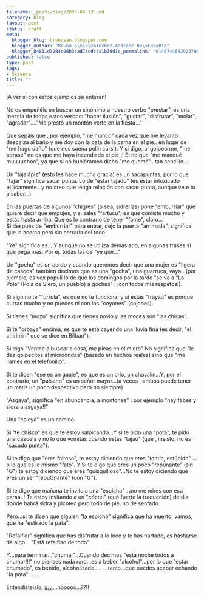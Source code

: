 ```yaml
--- 
filename: _posts/blog/2009-04-12-.md
category: blog
layout: post
status: draft
meta: 
  blogger_blog: brunosan.blogspot.com
  blogger_author: "Bruno S\xC3\xA1nchez-Andrade Nu\xC3\xB1o"
  blogger_84811d3284c06b3cad7acdc4a1b30d1c_permalink: "6146744682923795976"
published: false
type: post
tags: 
- Science
title: ""
---
```

¡A ver si con estos ejemplos se enteran!<br /><br />No os empeñéis en buscar un sinónimo a nuestro verbo "prestar", es una mezcla de todos estos verbos: "hacer ilusión", "gustar", "disfrutar", "molar", "agradar"…."Me prestó un montón verte en la fiesta…"<br /><br />Que sepáis que , por ejemplo, "me manco" cada vez que me levanto descalza al baño y me doy con la pata de la cama en el pie.. en lugar de "me hago daño" (que nos suena pelín cursi). Y si digo, al golpearme, "me abrasé" no es que me haya incendiado el pie ¡! Si no que "me manqué muuuuchoo", ya que si no hubiéramos dicho "me quemé"…tan sencillo…<br /><br />Un "tajalápiz" (esto les hace mucha gracia) es un sacapuntas, por lo que "tajar" significa sacar punta. Lo de "estar tajado" (es estar intoxicado etílicamente.. y no creo que tenga relación con sacar punta, aunque vete tú a saber...)<br /><br />En las puertas de algunos "chigres" (o sea, sidrerías) pone "emburriar" que quiere decir que empujes, y si sales "fartucu", es que comiste mucho y estás hasta arriba. Que es lo contrario de tener "fame", claro…<br />Si después de "emburriar" para entrar, dejo la puerta "arrimada", significa que la acerco pero sin cerrarla del todo.<br /><br />"Ye" significa es… Y aunque no se utiliza demasiado, en algunas frases sí que pega más. Por ej. todas las de "ye que…"<br /><br />Un "gochu" es un cerdo y cuando queremos decir que una mujer es "ligera de cascos" también decimos que es una "gocha", una guarruca, vaya...(por ejemplo, es vox populi lo de que los domingos por la tarde "se va a “La Pola” (Pola de Siero, un pueblo) a gochas" : ¡con todos mis respetos!).<br /><br />Si algo no te "furrula", es que no te funciona; y si estás "frayau" es porque curras mucho y no puedes ni con los "coyones" (cojones).<br /><br />Si tienes "mozu" significa que tienes novio y les moces son "las chicas". <br /><br />Si te "orbaya" encima, es que te está cayendo una lluvia fina (es decir, "el chirimiri" que se dice en Bilbao").<br /><br />Si digo "Venme a buscar a casa, me picas en el micro" No significa que "le des golpecitos al microondas" (basado en hechos reales) sino que "me llames en el telefonillo".<br /><br />Si te dicen "ese es un guaje", es que es un crío, un chavalín…Y, por el contrario, un "paisano" es un señor mayor…(a veces , ambos puede tener un matiz un poco despectivo pero no siempre)<br /><br />"Asgaya", significa "en abundancia, a montones" : por ejemplo "hay fabes y sidra a asgaya!!"<br /><br />Una "caleya" es un camino..<br /><br />Si "te chisco" es que te estoy salpicando…Y si te pido una "pota", te pido una cazuela y no lo que vomitas cuando estás "tajao" (que , insisto, no es "sacado punta").<br /><br />Si te digo que "eres faltoso", te estoy diciendo que eres "tontín, estúpido" …o lo que es lo mismo "fato". Y Si te digo que eres un poco "repunante" (sin "G") te estoy diciendo que eres "quisquilloso"…No te estoy diciendo que eres un ser "repuGnante" (con "G").<br /><br />Si te digo que mañana te invito a una "espicha" . ¡no me mires con esa caraa..! Te estoy invitando a un "cóctel" (qué fuerte la traducción) de día donde habrá sidra y picoteo pero todo de pie, no de sentado.<br /><br />Pero…si te dicen que alguien "la espichó" significa que ha muerto, vamos, que ha "estirado la pata"..<br /><br />"Refalfiar" significa que has disfrutar a lo loco y te has hartado, es hastiarse de algo… "Está refalfiao de todo" <br /><br />Y...para terminar..."chumar"...Cuando decimos "esta noche todos a chumar!!!" no pienses nada raro...es a beber "alcohol"...por lo que "estar chumado", es bebido, alcoholizado.........tanto...que puedes acabar echando "la pota".......... <br /><br />Entendisteislo, ¡¡¿¿…hooooo…??!!
